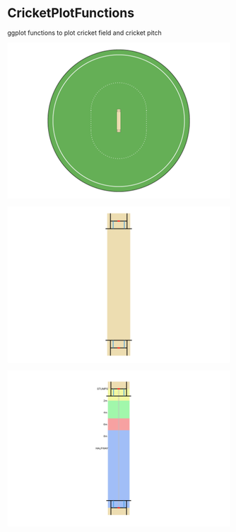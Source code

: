 # CricketPlotFunctions
ggplot functions to plot cricket field and cricket pitch

![Cricket Field](cricket_field.png)

![Cricket Pitch](cricket_pitch.png)

![Cricket Pitch Annotated](cricket_pitch_annotated.png)